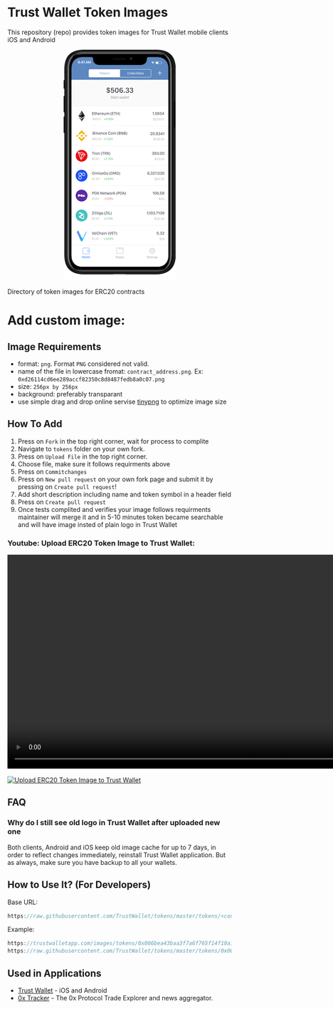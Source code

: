# Trust Wallet Token Images
This repository (repo) provides token images for Trust Wallet mobile clients iOS and Android
<center><img src='https://raw.githubusercontent.com/TrustWallet/tokens/master/tutorial/trust-wallet.png'></center>

Directory of token images for ERC20 contracts

# Add custom image:
## Image Requirements
- format: `png`. Format `PNG` considered not valid.
- name of the file in lowercase fromat: `contract_address.png`. Ex: `0xd26114cd6ee289accf82350c8d8487fedb8a0c07.png`
- size: `256px by 256px`
- background: preferably transparant
- use simple drag and drop online servise [tinypng](https://tinypng.com/) to optimize image size


## How To Add
1) Press on `Fork` in the top right corner, wait for process to complite
2) Navigate to `tokens` folder on your own fork.
3) Press on `Upload File` in the top right corner.
4) Choose file, make sure it follows requirments above
5) Press on `Commitchanges`
6) Press on `New pull request` on your own fork page and submit it by pressing on `Create pull request`!
7) Add short description including name and token symbol in a header field
8) Press on `Create pull request`
9) Once tests complited and verifies your image follows requirments maintainer will merge it and in 5-10 minutes token became searchable and will have image insted of plain logo in Trust Wallet

### Youtube: Upload ERC20 Token Image to Trust Wallet:

<center>
<video alignwidth="720" height="480" controls>
  <source src="./tutorial/upload-token-image.mov" type="video/mp4">
</video>
</center>

[![Upload ERC20 Token Image to Trust Wallet](https://img.youtube.com/vi/EFrJT_b11m4/0.jpg)](https://www.youtube.com/watch?v=EFrJT_b11m4)


## FAQ
### Why do I still see old logo in Trust Wallet after uploaded new one  
Both clients, Android and iOS keep old image cache for up to 7 days, in order to reflect changes immediately, reinstall Trust Wallet application. But as always, make sure you have backup to all your wallets.

## How to Use It? (For Developers)
Base URL:
```js
https://raw.githubusercontent.com/TrustWallet/tokens/master/tokens/<contract_address>.png
```
Example:
```js
https://trustwalletapp.com/images/tokens/0x006bea43baa3f7a6f765f14f10a1a1b08334ef45.png
https://raw.githubusercontent.com/TrustWallet/tokens/master/tokens/0x006bea43baa3f7a6f765f14f10a1a1b08334ef45.png
```

## Used in Applications
- [Trust Wallet](https://trustwallet.com) - iOS and Android 
- [0x Tracker](https://0xtracker.com) - The 0x Protocol Trade Explorer and news aggregator.

